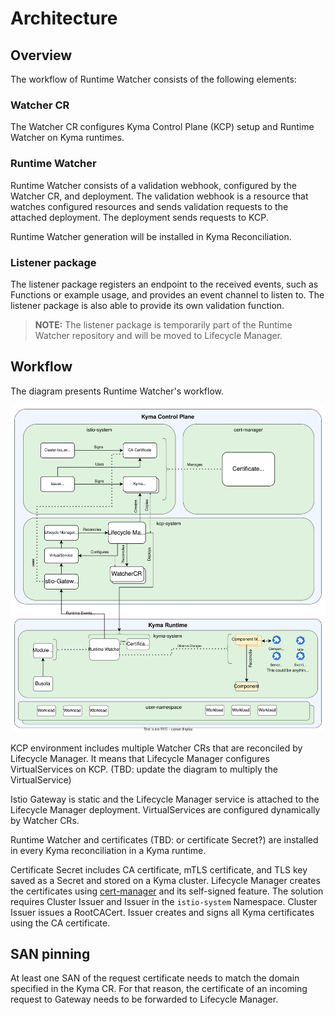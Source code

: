 # Architecture

## Overview

The workflow of Runtime Watcher consists of the following elements:

### Watcher CR

The Watcher CR configures Kyma Control Plane (KCP) setup and Runtime Watcher on Kyma runtimes.

### Runtime Watcher

Runtime Watcher consists of a validation webhook, configured by the Watcher CR, and deployment. The validation webhook is a resource that watches configured resources and sends validation requests to the attached deployment. The deployment sends requests to KCP.

Runtime Watcher generation will be installed in Kyma Reconciliation.

### Listener package

The listener package registers an endpoint to the received events, such as Functions or example usage, and provides an event channel to listen to. The listener package is also able to provide its own validation function.

> **NOTE:** The listener package is temporarily part of the Runtime Watcher repository and will be moved to Lifecycle Manager.

## Workflow

The diagram presents Runtime Watcher's workflow.

![Runtime Watcher architecture](./assets/runtime_watcher_architecture_simplified.svg)

KCP environment includes multiple Watcher CRs that are reconciled by Lifecycle Manager. It means that Lifecycle Manager configures VirtualServices on KCP. (TBD: update the diagram to multiply the VirtualService)

Istio Gateway is static and the Lifecycle Manager service is attached to the Lifecycle Manager deployment. VirtualServices are configured dynamically by Watcher CRs.

Runtime Watcher and certificates (TBD: or certificate Secret?) are installed in every Kyma reconciliation in a Kyma runtime.

Certificate Secret includes CA certificate, mTLS certificate, and TLS key saved as a Secret and stored on a Kyma cluster. Lifecycle Manager creates the certificates using [cert-manager](https://github.com/cert-manager/cert-manager) and its self-signed feature. The solution requires Cluster Issuer and Issuer in the `istio-system` Namespace. Cluster Issuer issues a RootCACert. Issuer creates and signs all Kyma certificates using the CA certificate.

## SAN pinning

At least one SAN of the request certificate needs to match the domain specified in the Kyma CR. For that reason, the certificate of an incoming request to Gateway needs to be forwarded to Lifecycle Manager.
